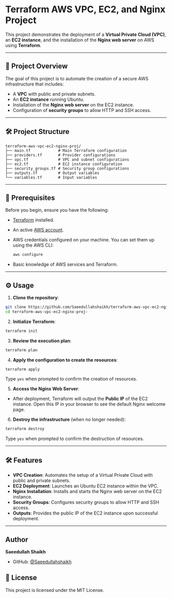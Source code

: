 # Terraform AWS VPC, EC2, and Nginx Project

This project demonstrates the deployment of a **Virtual Private Cloud (VPC)**, an **EC2 instance**, and the installation of the **Nginx web server** on AWS using **Terraform**.

---

## 🚀 Project Overview

The goal of this project is to automate the creation of a secure AWS infrastructure that includes:

* A **VPC** with public and private subnets.
* An **EC2 instance** running Ubuntu.
* Installation of the **Nginx web server** on the EC2 instance.
* Configuration of **security groups** to allow HTTP and SSH access.

---

## 🛠️ Project Structure

```
terraform-aws-vpc-ec2-nginx-proj/
├── main.tf            # Main Terraform configuration
├── providers.tf       # Provider configurations
├── vpc.tf             # VPC and subnet configurations
├── ec2.tf             # EC2 instance configuration
├── security_groups.tf # Security group configurations
├── outputs.tf         # Output variables
└── variables.tf       # Input variables
```

---

## 👞 Prerequisites

Before you begin, ensure you have the following:

* [Terraform](https://www.terraform.io/downloads.html) installed.

* An active [AWS account](https://aws.amazon.com/).

* AWS credentials configured on your machine. You can set them up using the AWS CLI:

  ```bash
  aws configure
  ```

* Basic knowledge of AWS services and Terraform.

---

## ⚙️ Usage

1. **Clone the repository**:

```bash
git clone https://github.com/Saeedullahshaikh/terraform-aws-vpc-ec2-nginx-proj-.git
cd terraform-aws-vpc-ec2-nginx-proj-
```

2. **Initialize Terraform**:

```bash
terraform init
```

3. **Review the execution plan**:

```bash
terraform plan
```

4. **Apply the configuration to create the resources**:

```bash
terraform apply
```

Type `yes` when prompted to confirm the creation of resources.

5. **Access the Nginx Web Server**:

* After deployment, Terraform will output the **Public IP** of the EC2 instance. Open this IP in your browser to see the default Nginx welcome page.

6. **Destroy the infrastructure** (when no longer needed):

```bash
terraform destroy
```

Type `yes` when prompted to confirm the destruction of resources.

---

## 🛠️ Features

* **VPC Creation**: Automates the setup of a Virtual Private Cloud with public and private subnets.
* **EC2 Deployment**: Launches an Ubuntu EC2 instance within the VPC.
* **Nginx Installation**: Installs and starts the Nginx web server on the EC2 instance.
* **Security Groups**: Configures security groups to allow HTTP and SSH access.
* **Outputs**: Provides the public IP of the EC2 instance upon successful deployment.

---

## Author

**Saeedullah Shaikh**
- GitHub: [@Saeedullahshaikh](https://github.com/Saeedullahshaikh)

## 📜 License

This project is licensed under the MIT License.
